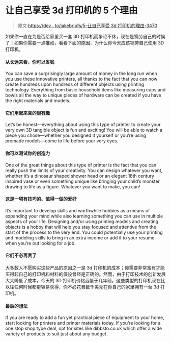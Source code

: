 # 让自己享受 3d 打印机的 5 个理由

> 原文:[https://dev . to/jakebriofs/5-让自己享受 3d 打印机的理由-3470](https://dev.to/jakebriofs/5-reasons-to-treat-yourself-to-a-3d-printer-3470)

如果你一直在为是否给家里买一套 3D 打印机而争论不休，现在是犒劳自己的时候了！如果你需要一点推动，看看下面的原因，为什么你今天应该犒劳自己使用 3D 打印机。

#### 从长远来看，你可以省钱

You can save a surprisingly large amount of money in the long run when you use these innovative printers, all thanks to the fact that you can now create hundreds upon hundreds of different objects using printing technology. Everything from basic household items like measuring cups and bowls all the way to unique pieces of hardware can be created if you have the right materials and models.

#### 它们用起来真的很有趣

Let’s be honest—everything about using this type of printer to create your very own 3D tangible object is fun and exciting! You will be able to watch a piece you chose—whether you designed it yourself or you’re using premade models—come to life before your very eyes.

#### 你可以测试你的创造力

One of the great things about this type of printer is the fact that you can really push the limits of your creativity. You can design whatever you want, whether it’s a dinosaur shaped shower head or an elegant 18th century inspired vase or even something unique like bringing your child’s monster drawing to life as a figure. Whatever you want to make, you can!

#### 这是一项有技巧的、值得一做的爱好

It’s important to develop skills and worthwhile hobbies as a means of expanding your mind while also learning something you can use in multiple aspects of your life. Designing and/or using printing models and creating objects is a hobby that will help you stay focused and attentive from the start of the process to the very end. You could potentially use your printing and modeling skills to bring in an extra income or add it to your resume when you’re out looking for a job.

#### 它们不必再贵了

大多数人不愿购买这些产品的原因之一是 3d 打印机的成本；你需要非常富有才能买得起自己的打印机和材料的假设曾经是正确的。然而，由于打印技术的创新发展大大降低了成本，今天的 3D 打印机价格远低于几年前。这些类型的打印机现在比以往任何时候都更容易获得，你不必花费数千美元在你自己的家里拥有一台 3d 打印机。

#### 最后的想法

If you are ready to add a fun yet practical piece of equipment to your home, start looking for printers and printer materials today. If you’re looking for a one stop shop type deal, opt for sites like dibbsto.co.uk which offer a wide variety of products to suit just about any budget.